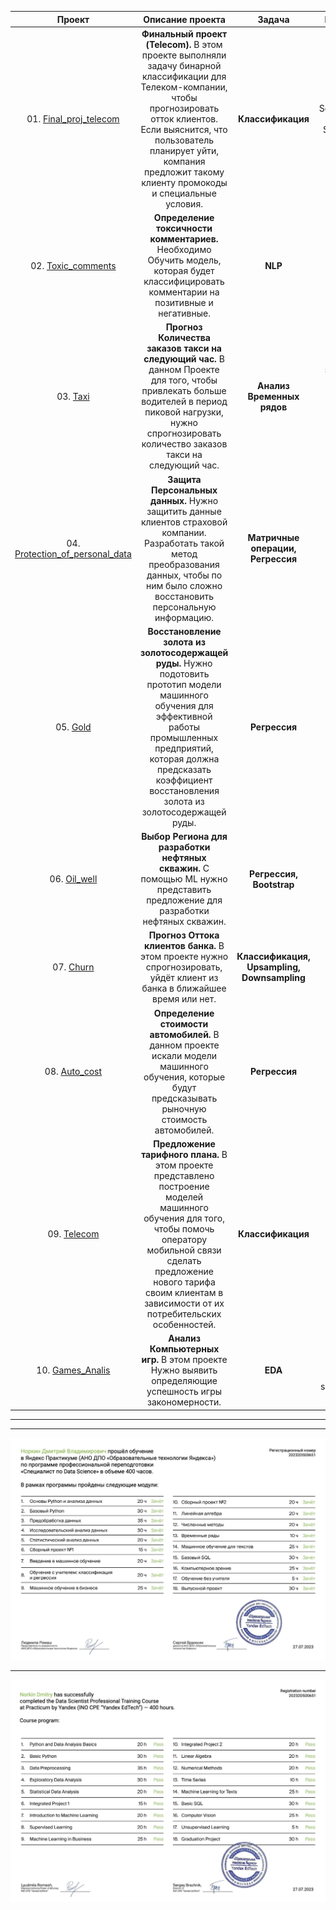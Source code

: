 | Проект | Описание проекта | Задача | Библиотеки |
| :---: | :---: | :---: | :---: |
| 01. [Final_proj_telecom](https://github.com/DmitryNorkin/YandexPracticum_DataScience_projects/tree/main/01.%20Final_proj_telecom) | **Финальный проект (Telecom).** В этом проекте выполняли задачу бинарной классификации для Телеком-компании, чтобы прогнозировать отток клиентов. Если выяснится, что пользователь планирует уйти, компания предложит такому клиенту промокоды и специальные условия. | **Классификация** | Pandas, Numpy, Scipy,lightgbm, catboost, Sklearn, phik, matplotlib, seaborn |
| 02. [Toxic_comments](https://github.com/DmitryNorkin/YandexPracticum_DataScience_projects/tree/main/02.%20Toxic_comments) | **Определение токсичности комментариев.** Необходимо Обучить модель, которая будет классифицировать комментарии на позитивные и негативные. | **NLP** | Spacy, re |
| 03. [Taxi](https://github.com/DmitryNorkin/YandexPracticum_DataScience_projects/tree/main/03.%20Taxi) | **Прогноз Количества заказов такси на следующий час.** В данном Проекте для того, чтобы привлекать больше водителей в период пиковой нагрузки, нужно спрогнозировать количество заказов такси на следующий час. | **Анализ Временных рядов** | statsmodels, matplotlib, seaborn, lightgbm, catboost Sklearn |
| 04. [Protection_of_personal_data](https://github.com/DmitryNorkin/YandexPracticum_DataScience_projects/tree/main/04.%20Protection_of_personal_data) | **Защита Персональных данных.** Нужно защитить данные клиентов страховой компании. Разработать такой метод преобразования данных, чтобы по ним было сложно восстановить персональную информацию. | **Матричные операции, Регрессия** | Pandas, Numpy, Os, matplotlib, seaborn, Sklearn |
| 05. [Gold](https://github.com/DmitryNorkin/YandexPracticum_DataScience_projects/tree/main/05.%20Gold) | **Восстановление золота из золотосодержащей руды.** Нужно подотовить прототип модели машинного обучения для эффективной работы промышленных предприятий, которая должна предсказать коэффициент восстановления золота из золотосодержащей руды. | **Регрессия** |  lightgbm, catboost, Sklearn |
| 06. [Oil_well](https://github.com/DmitryNorkin/YandexPracticum_DataScience_projects/tree/main/06.%20Oil_well) | **Выбор Региона для разработки нефтяных скважин.** С помощью ML нужно представить предложение для разработки нефтяных скважин. | **Регрессия, Bootstrap** |  lightgbm, catboost, Sklearn |
| 07. [Churn](https://github.com/DmitryNorkin/YandexPracticum_DataScience_projects/tree/main/07.%20Churn) | **Прогноз Оттока клиентов банка.** В этом проекте нужно спрогнозировать, уйдёт клиент из банка в ближайшее время или нет. | **Классификация, Upsampling, Downsampling** | Sklearn |
| 08. [Auto_cost](https://github.com/DmitryNorkin/YandexPracticum_DataScience_projects/tree/main/08.%20Auto_cost) | **Определение стоимости автомобилей.** В данном проекте искали модели машинного обучения, которые будут предсказывать рыночную стоимость автомобилей. | **Регрессия** | Sklearn, lightgbm, catboost |
| 09. [Telecom](https://github.com/DmitryNorkin/YandexPracticum_DataScience_projects/tree/main/09.%20Telecom) | **Предложение тарифного плана.** В этом проекте представлено построение моделей машинного обучения для того, чтобы помочь оператору мобильной связи сделать предложение нового тарифа своим клиентам в зависимости от их потребительских особенностей. | **Классификация** | Sklearn |
| 10. [Games_Analis](https://github.com/DmitryNorkin/YandexPracticum_DataScience_projects/tree/main/10.%20Games_Analis) | **Анализ Компьютерных игр.** В этом проекте Нужно выявить определяющие успешность игры закономерности. | **EDA** | pandas, numpy, matplotlib, seaborn, scipy |

---

---

![Диплом ЯндексПрактикума "DataScience"](https://github.com/DmitryNorkin/YandexPracticum_DataScience_projects/blob/main/ДипломDS(рус).png)

---

![Диплом ЯндексПрактикума(eng) "DataScience"](https://github.com/DmitryNorkin/YandexPracticum_DataScience_projects/blob/main/ДипломDS(eng).png)
